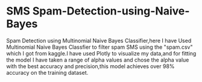# SMS Spam-Detection-using-Naive-Bayes
Spam Detection using Multinomial Naive Bayes Classifier,here I have Used Multinomial Naive Bayes Classfier to filter spam SMS using the "spam.csv" which I got from kaggle.I have used Plotly to visualize my data,and for fitting the model I have taken a range of alpha values and chose the  alpha value with the best accuracy and precision,this model achieves over 98% accuracy on the training dataset.
